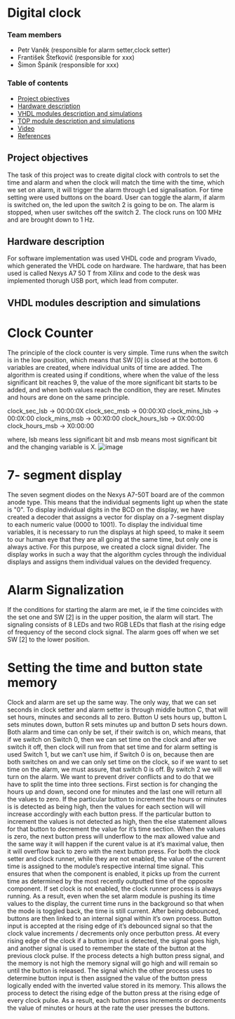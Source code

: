 
# Digital clock

### Team members

* Petr Vaněk (responsible for alarm setter,clock setter)
* František Štefkovič (responsible for xxx)
* Šimon Špánik (responsible for xxx)

### Table of contents

* [Project objectives](#objectives)
* [Hardware description](#hardware)
* [VHDL modules description and simulations](#modules)
* [TOP module description and simulations](#top)
* [Video](#video)
* [References](#references)

<a name="objectives"></a>

## Project objectives

The task of this project was to create digital clock with controls to set the time and alarm and when the clock will match the time with the time, which we set on alarm, it will trigger the alarm through Led signalisation. For time setting were used buttons on the board. User can toggle the alarm, if alarm is switched on, the led upon the switch 2 is going to be on. The alarm is stopped, when user switches off the switch 2. The clock runs on 100 MHz and are brought down to 1 Hz.

<a name="hardware"></a>

## Hardware description

For software implementation was used VHDL code and program Vivado, which generated the VHDL code on hardware. The hardware, that has been used is called Nexys A7 50 T from Xilinx and code to the desk was implemented thorugh USB port, which lead from computer.

<a name="modules"></a>

## VHDL modules description and simulations

# Clock Counter
The principle of the clock counter is very simple. Time runs when the switch is in the low position, which means that SW [0] is closed at the bottom. 6 variables are created, where individual units of time are added. The algorithm is created using if conditions, where when the value of the less significant bit reaches 9, the value of the more significant bit starts to be added, and when both values reach the condition, they are reset. Minutes and hours are done on the same principle.

clock_sec_lsb -> 00:00:0X
clock_sec_msb -> 00:00:X0
clock_mins_lsb -> 00:0X:00
clock_mins_msb -> 00:X0:00
clock_hours_lsb -> 0X:00:00
clock_hours_msb -> X0:00:00

where, lsb means less significant bit and msb means most significant bit and the changing variable is X.
![image](https://user-images.githubusercontent.com/99393183/165782881-e94ad8ed-d805-4d98-8501-4512398fbb71.png)

# 7- segment display
The seven segment diodes on the Nexys A7-50T board are of the common anode type. This means that the individual segments light up when the state is "0". To display individual digits in the BCD on the display, we have created a decoder that assigns a vector for display on a 7-segment display to each numeric value (0000 to 1001).
To display the individual time variables, it is necessary to run the displays at high speed,
to make it seem to our human eye that they are all going at the same time, but only one is always active. For this purpose, we created a clock signal divider. The display works in such a way that the algorithm cycles through the individual displays and assigns them individual values on the devided frequency.
# Alarm Signalization
If the conditions for starting the alarm are met, ie if the time coincides with the set one and SW [2] is in the upper position, the alarm will start. The signaling consists of 8 LEDs and two RGB LEDs that flash at the rising edge of frequency of the second clock signal. The alarm goes off when we set SW [2] to the lower position.
# Setting the time and button state memory
Clock and alarm are set up the same way. The only way, that we can set seconds in clock setter and alarm setter is through middle button C, that will set hours, minutes and seconds all to zero.  Button U sets hours up, button L sets minutes down, button R sets minutes up and button D sets hours down. Both alarm and time can only be set, if their switch is on, which means, that if we switch on Switch 0, then we can set time on the clock and after we switch it off, then clock will run from that set time and for alarm setting is used Switch 1, but we can’t use him, if Switch 0 is on, because then are both switches on and we can only set time on the clock, so if we want to set time on the alarm, we must assure, that switch 0 is off. By switch 2 we will turn on the alarm. We want to prevent driver conflicts and to do that we have to split the time into three sections. First section is for changing the hours up and down, second one for minutes and the last one will return all the values to zero. If the particular button to increment the hours or minutes is is detected as being high, then the values for each section will will increase accordingly with each button press. If the particular button to increment the values is not detected as high, then the else statement allows for that button to decrement the value for it’s time section. When the values is zero, the next button press will underflow to the max allowed value and the same way it will happen if the curent value is at it’s maximal value, then it will overflow back to zero with the next button press. For both the clock setter and clock runner, while they are not enabled, the value of the current time is assigned to the module’s respective internal time signal. This ensures that when the component is enabled, it picks up from the current time as determined by the most recently outputted time of the opposite component. If set clock is not enabled, the clock runner process is always running. As a result, even when the set alarm module is pushing its time values to the display, the current time runs in the background so that when the mode is toggled back, the time is still current. After being debounced, buttons are then linked to an internal signal within it’s own process. Button input is accepted at the rising edge of it’s debounced signal so that the clock value increments / decrements only once perbutton press. At every rising edge of the clock if a button input is detected, the signal goes high, and another signal is used to remember the state of the button at the previous clock pulse. If the process detects a high button press signal, and the memory is not high the memory signal will go high and will remain so until the button is released. The signal which the other process uses to determine button input is then assigned the value of the button press logically ended with the inverted value stored in its memory. This allows the process to detect the rising edge of the button press at the rising edge of every clock pulse. As a result, each button press increments or decrements the value of minutes or hours at the rate the user presses the buttons.

